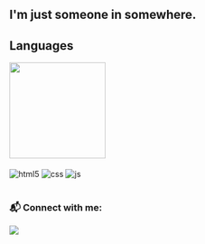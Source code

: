## I'm just someone in somewhere.

## Languages
<a href="https://github.com/anuraghazra/convoychat">
  <img height=170em align="center" src="https://github-readme-stats.vercel.app/api/top-langs?username=gcrozatti&hide_progress=true&border_radius=8&layout=compact&langs_count=8&theme=transparent&card_width=320" />
</a><br/><br/>

<div style="display: inline_block">
  <img align="center" alt="html5" src="https://img.shields.io/badge/HTML5-E34F26?style=for-the-badge&logo=html5&logoColor=white" />
  <img align="center" alt="css" src="https://img.shields.io/badge/CSS3-1572B6?style=for-the-badge&logo=css3&logoColor=white" />
  <img align="center" alt="js" src="https://img.shields.io/badge/JavaScript-F7DF1E?style=for-the-badge&logo=javascript&logoColor=black" />
  
</div><br/>

### 📬 Connect with me:
<div>
  <a href="https://www.linkedin.com/in/gcrozatti" target="_blank"><img src="https://img.shields.io/badge/-LinkedIn-%230077B5?style=for-the-badge&logo=linkedin&logoColor=white"></a>
</div>
